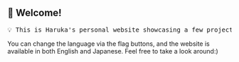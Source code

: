 <h2>🧸 Welcome!</h2>

<pre>
💡 This is Haruka's personal website showcasing a few projects! 
</pre>

<body>
  You can change the language via the flag buttons, and the website is available in both English and Japanese. Feel free to take a look around:)
</body>
